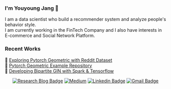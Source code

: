 ### I'm Youyoung Jang 👻
I am a data scientist who build a recommender system and analyze people's behavior style.  
I am currently working in the FinTech Company and I also have interests in E-commerce and Social Network Platform.  

### Recent Works  
🦜 [Exploring Pytorch Geometric with Reddit Dataset](https://youyoung-jang.medium.com/exploring-pytorch-geometric-with-reddit-data-b38a9a44eec0)  
🐋 [Pytorch Geometric Example Repository](https://github.com/hoopoes/pytorch-gnn-research)  
🐝 [Developing Bipartite GIN with Spark & Tensorflow](https://github.com/hoopoes/Bipartite-Graph-Isomorphism-Network)  

<div align=center>

[![Research Blog Badge](http://img.shields.io/badge/-Research%20Blog-ff69b4?style=for-the-badge&logo=Bloglovin&link=https://greeksharifa.github.io/blog/categories/)](https://greeksharifa.github.io/blog/categories/) 
[![Medium](http://img.shields.io/badge/-Medium-black?style=for-the-badge&logo=Medium&link=https://youyoung-jang.medium.com/)](https://youyoung-jang.medium.com/) 
[![Linkedin Badge](https://img.shields.io/badge/-LinkedIn-blue?style=for-the-badge&logo=Linkedin&logoColor=white&link=https://www.linkedin.com/in/youyoungjang/)](https://www.linkedin.com/in/youyoungjang/) 
[![Gmail Badge](https://img.shields.io/badge/-Gmail-d14836?style=for-the-badge&logo=Gmail&logoColor=white&link=mailto:pushkin522@gmail.com)](mailto:pushkin522@gmail.com) 
  
</div>
